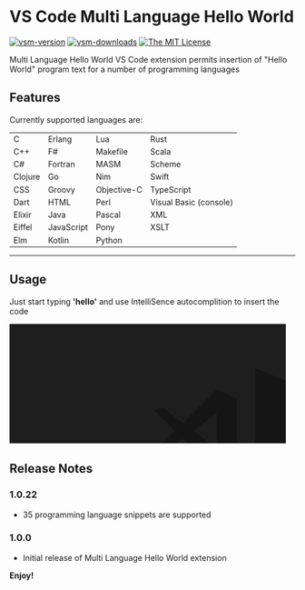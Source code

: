 # VS Code Multi Language Hello World

[![vsm-version](https://img.shields.io/visual-studio-marketplace/v/SergeLamikhov.multilanguagehelloworld?style=flat-square&label=VS%20Marketplace&logo=visual-studio-code)](https://marketplace.visualstudio.com/items?itemName=SergeLamikhov.multilanguagehelloworld)
[![vsm-downloads](https://img.shields.io/visual-studio-marketplace/d/SergeLamikhov.multilanguagehelloworld?style=flat-square&label=downloads&logo=visual-studio-code)](https://marketplace.visualstudio.com/items?itemName=SergeLamikhov.multilanguagehelloworld)
[![The MIT License](https://img.shields.io/badge/license-MIT-orange.svg?style=flat-square)](http://opensource.org/licenses/MIT)

Multi Language Hello World VS Code extension permits insertion of "Hello World"
program text for a number of programming languages

## Features

Currently supported languages are:

|         |            |             |                        |
| ------- | ---------- | ----------- | ---------------------- |
| C       | Erlang     | Lua         | Rust                   |
| C++     | F#         | Makefile    | Scala                  |
| C#      | Fortran    | MASM        | Scheme                 |
| Clojure | Go         | Nim         | Swift                  |
| CSS     | Groovy     | Objective-C | TypeScript             |
| Dart    | HTML       | Perl        | Visual Basic (console) |
| Elixir  | Java       | Pascal      | XML                    |
| Eiffel  | JavaScript | Pony        | XSLT                   |
| Elm     | Kotlin     | Python      |                        |
---

## Usage

Just start typing **'hello'** and use IntelliSence autocomplition to insert the code

![alt text](example.gif)

## Release Notes

### 1.0.22

- 35 programming language snippets are supported

### 1.0.0

- Initial release of Multi Language Hello World extension

**Enjoy!**
